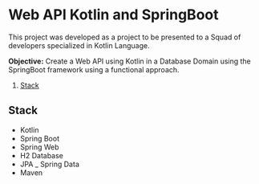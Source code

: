 # Web API Kotlin and SpringBoot

This project was developed as a project to be presented to a Squad of developers specialized in Kotlin Language.

**Objective:** Create a Web API using Kotlin in a Database Domain using the SpringBoot framework using a functional approach.

1. [Stack](#stack)

## Stack   
- Kotlin
- Spring Boot
- Spring Web
- H2 Database
- JPA
_ Spring Data
- Maven 
